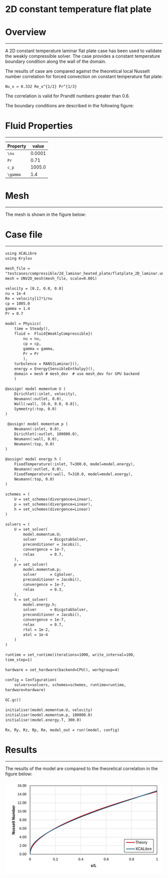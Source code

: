 # 2D constant temperature flat plate

# Overview
---
A 2D constant temperature laminar flat plate case has been used to validate the weakly 
compressible solver. The case provides a constant temperature boundary condition along the 
wall of the domain. 

The results of case are compared against the theoretical local Nusselt number correlation 
for forced convection on constant temperature flat plate:

``Nu_x = 0.332 Re_x^{1/2} Pr^{1/3}``

The correlation is valid for Prandtl numbers greater than 0.6.


The boundary conditions are described in the following figure:


# Fluid Properties
---

| Property | value      |
| -------  | ---------- |
| ``\nu``   |  0.0001    |
| ``Pr``   |  0.71      |
| ``c_p``  |  1005.0    |
| ``\gamma`` | 1.4      |



# Mesh
---

The mesh is shown in the figure below:



# Case file
---

```jldoctest; filter = r"(?!(done))."sm => s""
using XCALibre
using Krylov

mesh_file = "testcases/compressible/2d_laminar_heated_plate/flatplate_2D_laminar.unv"
mesh = UNV2D_mesh(mesh_file, scale=0.001)

velocity = [0.2, 0.0, 0.0]
nu = 1e-4
Re = velocity[1]*1/nu
cp = 1005.0
gamma = 1.4
Pr = 0.7

model = Physics(
    time = Steady(),
    fluid =  Fluid{WeaklyCompressible}(
        nu = nu,
        cp = cp,
        gamma = gamma,
        Pr = Pr
        ),
    turbulence = RANS{Laminar}(),
    energy = Energy{SensibleEnthalpy}(),
    domain = mesh # mesh_dev  # use mesh_dev for GPU backend
    )

@assign! model momentum U (
    Dirichlet(:inlet, velocity),
    Neumann(:outlet, 0.0),
    Wall(:wall, [0.0, 0.0, 0.0]),
    Symmetry(:top, 0.0)
)

 @assign! model momentum p (
    Neumann(:inlet, 0.0),
    Dirichlet(:outlet, 100000.0),
    Neumann(:wall, 0.0),
    Neumann(:top, 0.0)
)

@assign! model energy h (
    FixedTemperature(:inlet, T=300.0, model=model.energy),
    Neumann(:outlet, 0.0),
    FixedTemperature(:wall, T=310.0, model=model.energy),
    Neumann(:top, 0.0)
)

schemes = (
    U = set_schemes(divergence=Linear),
    p = set_schemes(divergence=Linear),
    h = set_schemes(divergence=Linear)
)

solvers = (
    U = set_solver(
        model.momentum.U;
        solver      = BicgstabSolver,
        preconditioner = Jacobi(),
        convergence = 1e-7,
        relax       = 0.7,
    ),
    p = set_solver(
        model.momentum.p;
        solver      = CgSolver,
        preconditioner = Jacobi(),
        convergence = 1e-7,
        relax       = 0.3,
    ),
    h = set_solver(
        model.energy.h;
        solver      = BicgstabSolver,
        preconditioner = Jacobi(),
        convergence = 1e-7,
        relax       = 0.7,
        rtol = 1e-2,
        atol = 1e-4
    )
)

runtime = set_runtime(iterations=1000, write_interval=100, time_step=1)

hardware = set_hardware(backend=CPU(), workgroup=4)

config = Configuration(
    solvers=solvers, schemes=schemes, runtime=runtime, hardware=hardware)

GC.gc()

initialise!(model.momentum.U, velocity)
initialise!(model.momentum.p, 100000.0)
initialise!(model.energy.T, 300.0)

Rx, Ry, Rz, Rp, Re, model_out = run!(model, config)
```

# Results
---

The results of the model are compared to the theoretical correlation in the figure below:

![Nusselt number distribution results.](../figures/Nusselt_const_temp_lam_plate.png)
